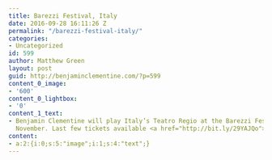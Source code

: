 ```yaml
---
title: Barezzi Festival, Italy
date: 2016-09-28 16:11:26 Z
permalink: "/barezzi-festival-italy/"
categories:
- Uncategorized
id: 599
author: Matthew Green
layout: post
guid: http://benjaminclementine.com/?p=599
content_0_image:
- '600'
content_0_lightbox:
- '0'
content_1_text:
- Benjamin Clementine will play Italy’s Teatro Regio at the Barezzi Festival on 4th
  November. Last few tickets available <a href="http://bit.ly/29YAJQo">HERE</a>.
content:
- a:2:{i:0;s:5:"image";i:1;s:4:"text";}
---
```


